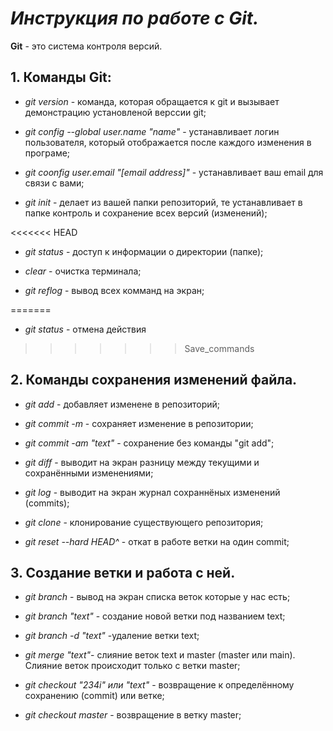 # _**Инструкция по работе с Git.**_

**Git** - это система контроля версий.

## 1. **Команды Git:**

* _git version_ - команда, которая обращается к git и вызывает демонстрацию установленой верссии git;

* _git config --global user.name "name"_ - устанавливает логин пользователя, который отображается после каждого изменения в програме;

* _git coonfig user.email "[email address]"_ - устанавливает ваш email для связи с вами;

* _git init_ - делает из вашей папки репозиторий, те устанавливает в папке контроль и сохранение всех версий (изменений);

<<<<<<< HEAD
* _git status_ - доступ к информации о директории (папке);

* _clear_ - очистка терминала;

* _git reflog_ - вывод всех комманд на экран;



=======
* _git status_ - отмена действия
>>>>>>> Save_commands

## 2. **Команды сохранения изменений файла.**

* _git add_ - добавляет изменене в репозиторий;

* _git commit -m_ - сохраняет изменение в репозитории;

* _git commit -am "text"_ - сохранение без команды "git add";

* _git diff_ - выводит на экран разницу между текущими и сохранёнными изменениями;

* _git log_ - выводит на экран журнал сохраннёных изменений (commits);

* _git clone_ - клонирование существующего репозитория;

* _git reset --hard HEAD^_ - откат в работе ветки на один commit;



## 3. **Создание ветки и работа с ней.**

* _git branch_ - вывод на экран списка веток которые у нас есть;

* _git branch "text"_ - создание новой ветки под названием text;

* _git branch -d "text"_ -удаление ветки text;

* _git merge "text"_- слияние веток text и master (master или main). Слияние веток происходит только с ветки master;

* _git checkout "234i" или "text"_ - возвращение к определённому сохранению (commit) или ветке;

* _git checkout master_ - возвращение в ветку master;








